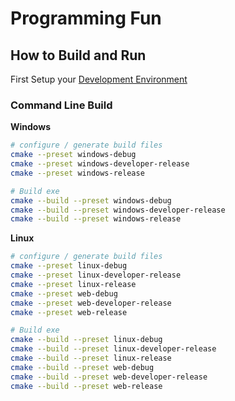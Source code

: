 # Programming Fun


## How to Build and Run

First Setup your [Development Environment](docs/DevEnvironment.md)

### Command Line Build

**Windows**

```sh
# configure / generate build files
cmake --preset windows-debug
cmake --preset windows-developer-release
cmake --preset windows-release

# Build exe
cmake --build --preset windows-debug
cmake --build --preset windows-developer-release
cmake --build --preset windows-release
```

**Linux**
```sh
# configure / generate build files
cmake --preset linux-debug
cmake --preset linux-developer-release
cmake --preset linux-release
cmake --preset web-debug
cmake --preset web-developer-release
cmake --preset web-release

# Build exe
cmake --build --preset linux-debug
cmake --build --preset linux-developer-release
cmake --build --preset linux-release
cmake --build --preset web-debug
cmake --build --preset web-developer-release
cmake --build --preset web-release
```
